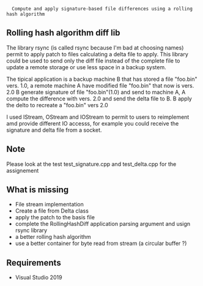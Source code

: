 ```
  Compute and apply signature-based file differences using a rolling hash algorithm
```
## Rolling hash algorithm diff lib
The library rsync (is called rsync because I'm bad at choosing names) permit to apply patch to files calculating a delta file to apply.
This library could be used to send only the diff file instead of the complete file to update a remote storage or use less space in a backup system.

The tipical application is a backup machine B that has stored a file "foo.bin" vers. 1.0, a remote machine A have modified file "foo.bin" that now is vers. 2.0
B generate signature of file "foo.bin"(1.0) and send to machine A, A compute the difference with vers. 2.0 and send the delta file to B.
B apply the delto to recreate a "foo.bin" vers 2.0


I used IStream, OStream and IOStream to permit to users to reimplement amd provide different IO accesss, for example you could receive 
the signature and delta file from a socket.

## Note

Please look at the test test_signature.cpp and test_delta.cpp for the assignement

## What is missing
- File stream implementation
- Create a file from Delta class
- apply the patch to the basis file
- complete the RollingHashDiff application parsing argument and usign rsync library
- a better rolling hash algorithm 
- use a better container for byte read from stream (a circular buffer ?)

## Requirements

- Visual Studio 2019

